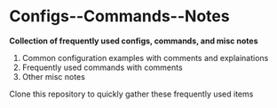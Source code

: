 # Configs--Commands--Notes
 **Collection of frequently used configs, commands, and misc notes**

 1. Common configuration examples with comments and explainations
 1. Frequently used commands with comments
 1. Other misc notes

 Clone this repository to quickly gather these frequently used items

